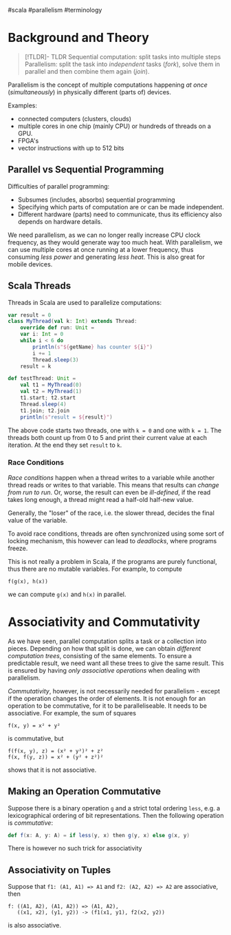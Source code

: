 #scala #parallelism #terminology 

# Background and Theory
> [!TLDR]- TLDR
> Sequential computation: split tasks into multiple steps
> Parallelism: split the task into *independent* tasks (*fork*), solve them in parallel and then combine them again (*join*).

Parallelism is the concept of multiple computations happening *at once* (*simultaneously*) in physically different (parts of) devices.

Examples:
- connected computers (clusters, clouds)
- multiple cores in one chip (mainly CPU) or hundreds of threads on a GPU.
- FPGA's
- vector instructions with up to 512 bits

## Parallel vs Sequential Programming

Difficulties of parallel programming:
- Subsumes (includes, absorbs) sequential programming
- Specifying which parts of computation are or can be made independent.
- Different hardware (parts) need to communicate, thus its efficiency also depends on hardware details.

We need parallelism, as we can no longer really increase CPU clock frequency, as they would generate way too much heat.
With parallelism, we can use multiple cores at once running at a lower frequency, thus consuming *less power* and generating *less heat*. This is also great for mobile devices.

## Scala Threads
Threads in Scala are used to parallelize computations:
```Scala
var result = 0
class MyThread(val k: Int) extends Thread:
	override def run: Unit =
	var i: Int = 0
	while i < 6 do
		println(s"${getName} has counter ${i}")
		i += 1
		Thread.sleep(3)
	result = k

def testThread: Unit =
	val t1 = MyThread(0)
	val t2 = MyThread(1)
	t1.start; t2.start
	Thread.sleep(4)
	t1.join; t2.join
	println(s"result = ${result}")
```
The above code starts two threads, one with `k = 0` and one with `k = 1`. The threads both count up from 0 to 5 and print their current value at each iteration. At the end they set `result` to `k`.

### Race Conditions
*Race conditions* happen when a thread writes to a variable while another thread reads or writes to that variable.
This means that results can *change from run to run*.
Or, worse, the result can even be *ill-defined*, if the read takes long enough, a thread might read a half-old half-new value.

Generally, the "loser" of the race, i.e. the slower thread, decides the final value of the variable.

To avoid race conditions, threads are often synchronized using some sort of locking mechanism, this however can lead to *deadlocks*, where programs freeze.

This is not really a problem in Scala, if the programs are purely functional, thus there are no mutable variables.
For example, to compute
```
f(g(x), h(x))
```
we can compute `g(x)` and `h(x)` in parallel.

# Associativity and Commutativity
As we have seen, parallel computation splits a task or a collection into pieces. Depending on how that split is done, we can obtain *different computation trees*, consisting of the same elements.
To ensure a predictable result, we need want all these trees to give the same result. This is ensured by having *only associative operations* when dealing with parallelism.

*Commutativity*, however, is not necessarily needed for parallelism - except if the operation changes the order of elements.
It is not enough for an operation to be commutative, for it to be paralleliseable. It needs to be associative.
For example, the sum of squares
```
f(x, y) = x² + y²
```
is commutative, but
```
f(f(x, y), z) = (x² + y²)² + z²
f(x, f(y, z)) = x² + (y² + z²)²
```
shows that it is not associative.

## Making an Operation Commutative
Suppose there is a binary operation `g` and a strict total ordering `less`, e.g. a lexicographical ordering of bit representations.
Then the following operation is *commutative*:
```Scala
def f(x: A, y: A) = if less(y, x) then g(y, x) else g(x, y)
```

There is however no such trick for associativity

## Associativity on Tuples
Suppose that `f1: (A1, A1) => A1` and `f2: (A2, A2) => A2` are associative, then 
```
f: ((A1, A2), (A1, A2)) => (A1, A2), 
   ((x1, x2), (y1, y2)) -> (f1(x1, y1), f2(x2, y2))
```
is also associative.